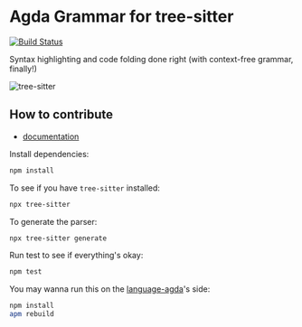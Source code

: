 # Agda Grammar for tree-sitter

[![Build Status](https://travis-ci.org/tree-sitter/tree-sitter-agda.svg?branch=master)](https://travis-ci.org/tree-sitter/tree-sitter-agda)

Syntax highlighting and code folding done right (with context-free grammar, finally!)

![tree-sitter](https://i.imgur.com/7Pfmqjv.png)

## How to contribute

* [documentation](http://tree-sitter.github.io/tree-sitter/)

Install dependencies:

```bash
npm install
```

To see if you have `tree-sitter` installed:

```bash
npx tree-sitter
```

To generate the parser:

```bash
npx tree-sitter generate
```

Run test to see if everything's okay:

```bash
npm test
```

You may wanna run this on the [language-agda](https://github.com/banacorn/language-agda)'s side:

```bash
npm install
apm rebuild
```

